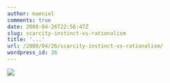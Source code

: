 ```yaml
---
author: maeniel
comments: true
date: 2008-04-26T22:56:47Z
slug: scarcity-instinct-vs-rationalism
title: '...'
url: /2008/04/26/scarcity-instinct-vs-rationalism/
wordpress_id: 36
---
```


[![](https://maeniel.files.wordpress.com/2008/04/6a00e398b55dfd000400e398b8d1190001-500pi.jpg?w=269)](https://maeniel.files.wordpress.com/2008/04/6a00e398b55dfd000400e398b8d1190001-500pi.jpg)
